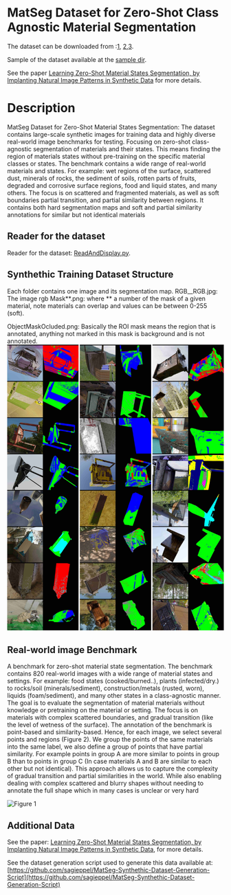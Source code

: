 # MatSeg Dataset for Zero-Shot Class Agnostic Material Segmentation
The dataset can be downloaded from :[1](https://zenodo.org/records/10801191), [2](https://e.pcloud.link/publink/show?code=kZHCcnZOfzqInb3anSl7xzFBoqCDmkr2JKV),[3](https://icedrive.net/s/SBb3g9WzQ5wZuxX9892Z3R4bW8jw).

Sample of the dataset available at  the [sample dir](https://github.com/sagieppel/MatSeg-Dataset/tree/main/sample).

See the paper [Learning Zero-Shot Material States Segmentation, by Implanting Natural Image Patterns in Synthetic Data](https://arxiv.org/pdf/2403.03309.pdf) for more details. 

# Description
MatSeg Dataset for Zero-Shot Material States Segmentation: The dataset contains large-scale synthetic images for training data and highly diverse real-world image benchmarks for testing. Focusing on zero-shot class-agnostic segmentation of materials and their states. This means finding the region of materials states without pre-training on the specific material classes or states. The benchmark contains a wide range of real-world materials and states. For example: wet regions of the surface, scattered dust, minerals of rocks, the sediment of soils, rotten parts of fruits, degraded and corrosive surface regions, food and liquid states, and many others. The focus is on scattered and fragmented materials, as well as soft boundaries partial transition, and partial similarity between regions. It contains both hard segmentation maps and soft and partial similarity annotations for similar but not identical materials


## Reader for the dataset
Reader for the dataset: [ReadAndDisplay.py](https://github.com/sagieppel/MatSeg-Dataset/blob/main/ReadAndDisplay.py).



## Synthethic Training Dataset Structure
Each folder contains one image and its segmentation map.
RGB__RGB.jpg: The image rgb
Mask**.png: where ** a number of the mask of a given material, note materials can overlap and values can be between 0-255 (soft).

ObjectMaskOcluded.png: Basically the ROI mask means the region that is annotated, anything not marked in this mask is background and is not annotated.
![Figure 1](/Figure3.jpg)

## Real-world image Benchmark
 
A benchmark for zero-shot material state segmentation. The benchmark contains 820 real-world images with a wide range of material states and settings. For example: food states (cooked/burned..), plants (infected/dry.) to rocks/soil (minerals/sediment),  construction/metals (rusted, worn),  liquids  (foam/sediment), and many other states in a class-agnostic manner.  The goal is to evaluate the segmentation of material materials without knowledge or pretraining on the material or setting. The focus is on materials with complex scattered boundaries, and gradual transition  (like the level of wetness of the surface). The annotation of the benchmark is point-based and similarity-based. Hence, for each image, we select several points and regions (Figure 2). We group the points of the same materials into the same label, we also define a group of points that have partial similarity. For example points in group A are more similar to points in group B than to points in group C (In case materials A and B are similar to each other but not identical). This approach allows us to capture the complexity of gradual transition and partial similarities in the world. While also enabling dealing with complex scattered and blurry shapes without needing to annotate the full shape which in many cases is unclear or very hard

![Figure 1](/Figure4.jpg)
## Additional Data

See the paper: [Learning Zero-Shot Material States Segmentation, by Implanting Natural Image Patterns in Synthetic Data](https://arxiv.org/ftp/arxiv/papers/2403/2403.03309.pdf), for more details.

See the dataset generation script used to generate this data available at:
[https://github.com/sagieppel/MatSeg-Synthethic-Dataset-Generation-Script](https://github.com/sagieppel/MatSeg-Synthethic-Dataset-Generation-Script) 


